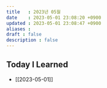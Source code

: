 ```yaml
---
title   : 2023년 05월 
date    : 2023-05-01 23:08:20 +0900
updated : 2023-05-01 23:08:47 +0900
aliases : 
draft : false
description : false
---
```


## Today I Learned

- [[2023-05-01]]

